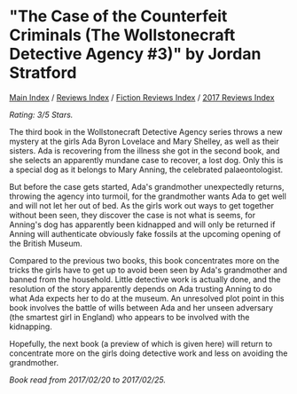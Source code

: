 # "The Case of the Counterfeit Criminals (The Wollstonecraft Detective Agency #3)" by Jordan Stratford

[Main Index](../../../README.md) / [Reviews Index](../../README.md) / [Fiction Reviews Index](../README.md) / [2017 Reviews Index](README.md)

*Rating: 3/5 Stars.*

The third book in the Wollstonecraft Detective Agency series throws a new mystery at the girls Ada Byron Lovelace and Mary Shelley, as well as their sisters. Ada is recovering from the illness she got in the second book, and she selects an apparently mundane case to recover, a lost dog. Only this is a special dog as it belongs to Mary Anning, the celebrated palaeontologist.

But before the case gets started, Ada's grandmother unexpectedly returns, throwing the agency into turmoil, for the grandmother wants Ada to get well and will not let her out of bed. As the girls work out ways to get together without been seen, they discover the case is not what is seems, for Anning's dog has apparently been kidnapped and will only be returned if Anning will authenticate obviously fake fossils at the upcoming opening of the British Museum.

Compared to the previous two books, this book concentrates more on the tricks the girls have to get up to avoid been seen by Ada's grandmother and banned from the household. Little detective work is actually done, and the resolution of the story apparently depends on Ada trusting Anning to do what Ada expects her to do at the museum. An unresolved plot point in this book involves the battle of wills between Ada and her unseen adversary (the smartest girl in England) who appears to be involved with the kidnapping.

Hopefully, the next book (a preview of which is given here) will return to concentrate more on the girls doing detective work and less on avoiding the grandmother.

*Book read from 2017/02/20 to 2017/02/25.*
